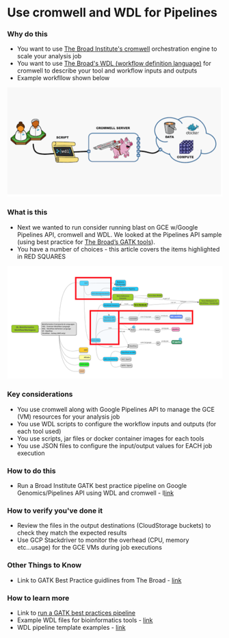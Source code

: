 # Use cromwell and WDL for Pipelines


### Why do this
 - You want to use [The Broad Institute's cromwell](https://github.com/broadinstitute/cromwell) orchestration engine to scale your analysis job
 - You want to use [The Broad's WDL (workflow definition language)](https://software.broadinstitute.org/wdl) for cromwell to describe your tool and workflow inputs and outputs
 - Example workfllow shown below

 [![wdl-cromwell](/images/wdl-cromwell.png)]()

### What is this
 - Next we wanted to run consider running blast on GCE w/Google Pipelines API, cromwell and WDL. We looked at the Pipelines API sample (using best practice for [The Broad’s GATK tools](https://software.broadinstitute.org/gatk/)).
  - You have a number of choices - this article covers the items highlighted in RED SQUARES

[![cromwell](/images/cromwell.png)]()

### Key considerations
 - You use cromwell along with Google Pipelines API to manage the GCE (VM) resources for your analysis job
 - You use WDL scripts to configure the workflow inputs and outputs (for each tool used)
 - You use scripts, jar files or docker container images for each tools
 - You use JSON files to configure the input/output values for EACH job execution

### How to do this
 - Run a Broad Institute GATK best practice pipeline on Google Genomics/Pipelines API using WDL and cromwell - l[link](https://cloud.google.com/genomics/docs/tutorials/gatk)

### How to verify you've done it
 - Review the files in the output destinations (CloudStorage buckets) to check they match the expected results
 - Use GCP Stackdriver to monitor the overhead (CPU, memory etc...usage) for the GCE VMs during job executions

### Other Things to Know
 - Link to GATK Best Practice guidlines from The Broad - [link](https://software.broadinstitute.org/gatk/best-practices/)

### How to learn more
 - Link to [run a GATK best practices pipeline](https://cloud.google.com/genomics/docs/tutorials/gatk)
 - Example WDL files for bioinformatics tools - [link](https://github.com/biowdl/tasks)
 - WDL pipeline template examples - [link](https://github.com/biowdl/pipeline-template)